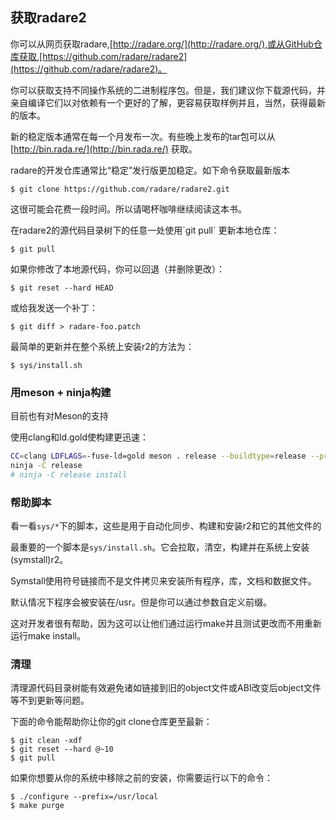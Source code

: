 ## 获取radare2

你可以从网页获取radare,[http://radare.org/](http://radare.org/),或从GitHub仓库获取,[https://github.com/radare/radare2](https://github.com/radare/radare2)。

你可以获取支持不同操作系统的二进制程序包。但是，我们建议你下载源代码，并亲自编译它们以对依赖有一个更好的了解，更容易获取样例并且，当然，获得最新的版本。

新的稳定版本通常在每一个月发布一次。有些晚上发布的tar包可以从 [http://bin.rada.re/](http://bin.rada.re/) 获取。

radare的开发仓库通常比“稳定”发行版更加稳定。如下命令获取最新版本

```
$ git clone https://github.com/radare/radare2.git
```

这很可能会花费一段时间。所以请喝杯咖啡继续阅读这本书。

在radare2的源代码目录树下的任意一处使用\`git pull\` 更新本地仓库：

```
$ git pull
```

如果你修改了本地源代码，你可以回退（并删除更改）：

```
$ git reset --hard HEAD
```

或给我发送一个补丁：

```
$ git diff > radare-foo.patch
```

最简单的更新并在整个系统上安装r2的方法为：

```
$ sys/install.sh
```

### 用meson + ninja构建

目前也有对Meson的支持

使用clang和ld.gold使构建更迅速：

```bash
CC=clang LDFLAGS=-fuse-ld=gold meson . release --buildtype=release --prefix ~/.local/stow/radare2/release
ninja -C release
# ninja -C release install
```

### 帮助脚本

看一看`sys/*`下的脚本，这些是用于自动化同步、构建和安装r2和它的其他文件的

最重要的一个脚本是`sys/install.sh`。它会拉取，清空，构建并在系统上安装\(symstall\)r2。

Symstall使用符号链接而不是文件拷贝来安装所有程序，库，文档和数据文件。

默认情况下程序会被安装在/usr。但是你可以通过参数自定义前缀。

这对开发者很有帮助，因为这可以让他们通过运行make并且测试更改而不用重新运行make install。

### 清理

清理源代码目录树能有效避免诸如链接到旧的object文件或ABI改变后object文件等不到更新等问题。

下面的命令能帮助你让你的git clone仓库更至最新：

```
$ git clean -xdf
$ git reset --hard @~10
$ git pull
```

如果你想要从你的系统中移除之前的安装，你需要运行以下的命令：

```
$ ./configure --prefix=/usr/local
$ make purge
```




